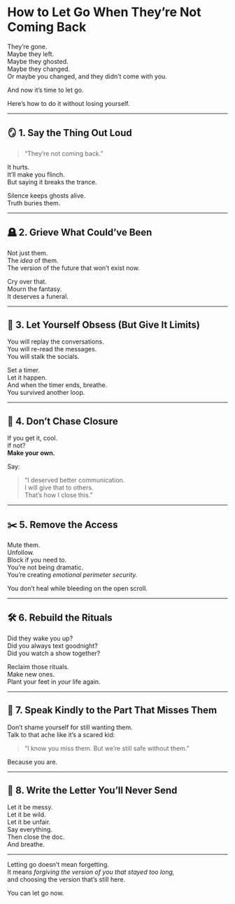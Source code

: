 # How to Let Go When They’re Not Coming Back

They’re gone.  
Maybe they left.  
Maybe they ghosted.  
Maybe they changed.  
Or maybe you changed, and they didn’t come with you.

And now it’s time to let go.

Here’s how to do it without losing yourself.

---

## 🪞 1. Say the Thing Out Loud

> “They’re not coming back.”

It hurts.  
It’ll make you flinch.  
But saying it breaks the trance.

Silence keeps ghosts alive.  
Truth buries them.

---

## 🪦 2. Grieve What Could’ve Been

Not just them.  
The *idea* of them.  
The version of the future that won’t exist now.

Cry over that.  
Mourn the fantasy.  
It deserves a funeral.

---

## 🫠 3. Let Yourself Obsess (But Give It Limits)

You will replay the conversations.  
You will re-read the messages.  
You will stalk the socials.

Set a timer.  
Let it happen.  
And when the timer ends, breathe.  
You survived another loop.

---

## 🧊 4. Don’t Chase Closure

If you get it, cool.  
If not?  
**Make your own.**

Say:
> “I deserved better communication.  
> I will give that to others.  
> That’s how I close this.”

---

## ✂️ 5. Remove the Access

Mute them.  
Unfollow.  
Block if you need to.  
You’re not being dramatic.  
You’re creating *emotional perimeter security.*

You don’t heal while bleeding on the open scroll.

---

## 🛠️ 6. Rebuild the Rituals

Did they wake you up?  
Did you always text goodnight?  
Did you watch a show together?

Reclaim those rituals.  
Make new ones.  
Plant your feet in *your* life again.

---

## 🧠 7. Speak Kindly to the Part That Misses Them

Don’t shame yourself for still wanting them.  
Talk to that ache like it’s a scared kid:
> “I know you miss them. But we’re still safe without them.”

Because you are.

---

## 💌 8. Write the Letter You’ll Never Send

Let it be messy.  
Let it be wild.  
Let it be unfair.  
Say everything.  
Then close the doc.  
And breathe.

---

Letting go doesn’t mean forgetting.  
It means *forgiving the version of you that stayed too long,*  
and choosing the version that’s still here.

You can let go now.


